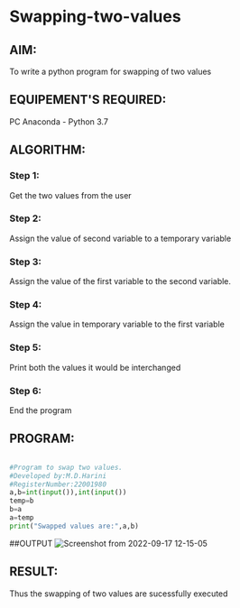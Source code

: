 # Swapping-two-values
## AIM:
To write a python program for swapping of two values
## EQUIPEMENT'S REQUIRED: 
PC
Anaconda - Python 3.7
## ALGORITHM: 
### Step 1:
Get the two values from the user
### Step 2: 
Assign the value of second variable to a temporary variable 
### Step 3: 
Assign the value of the first variable to the second variable.
### Step 4:  
Assign the value in temporary variable to the first variable
### Step 5: 
Print both the values it would be interchanged
### Step 6: 
End the program
## PROGRAM:
```python

#Program to swap two values.
#Developed by:M.D.Harini
#RegisterNumber:22001980
a,b=int(input()),int(input())
temp=b
b=a                                                                                                                                           
a=temp
print("Swapped values are:",a,b)
```
##OUTPUT
![Screenshot from 2022-09-17 12-15-05](https://user-images.githubusercontent.com/113497680/190844342-1b70be9a-fb71-4b28-8c62-b5a6cca30ad5.png)




## RESULT:
Thus the swapping of two values are sucessfully executed



